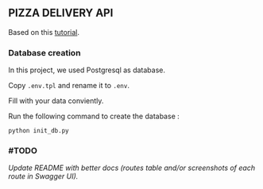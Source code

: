 ## PIZZA DELIVERY API

Based on this [tutorial](https://www.youtube.com/playlist?list=PLEt8Tae2spYnLMAf8RGCNYhovIFZHVsPP).

### Database creation

In this project, we used Postgresql as database.

Copy `.env.tpl` and rename it to `.env`.

Fill with your data conviently.

Run the following command to create the database :

`python init_db.py`


### #TODO

*Update README with better docs (routes table and/or screenshots of each route in Swagger UI).*

